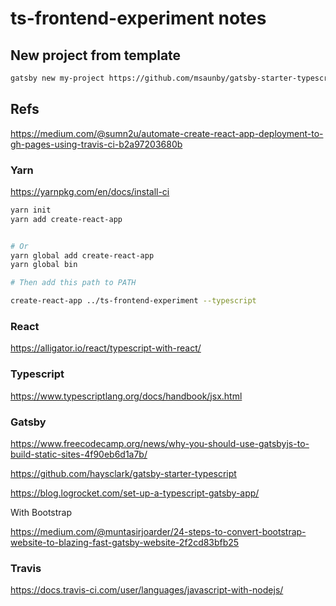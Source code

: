 # ts-frontend-experiment notes

## New project from template

```sh
gatsby new my-project https://github.com/msaunby/gatsby-starter-typescript
```

## Refs

<https://medium.com/@sumn2u/automate-create-react-app-deployment-to-gh-pages-using-travis-ci-b2a97203680b>

### Yarn

<https://yarnpkg.com/en/docs/install-ci>

```sh
yarn init
yarn add create-react-app


# Or
yarn global add create-react-app
yarn global bin

# Then add this path to PATH

create-react-app ../ts-frontend-experiment --typescript
```

### React

<https://alligator.io/react/typescript-with-react/>

### Typescript

<https://www.typescriptlang.org/docs/handbook/jsx.html>

### Gatsby

<https://www.freecodecamp.org/news/why-you-should-use-gatsbyjs-to-build-static-sites-4f90eb6d1a7b/>

<https://github.com/haysclark/gatsby-starter-typescript>

<https://blog.logrocket.com/set-up-a-typescript-gatsby-app/>

With Bootstrap

<https://medium.com/@muntasirjoarder/24-steps-to-convert-bootstrap-website-to-blazing-fast-gatsby-website-2f2cd83bfb25>

### Travis

<https://docs.travis-ci.com/user/languages/javascript-with-nodejs/>
